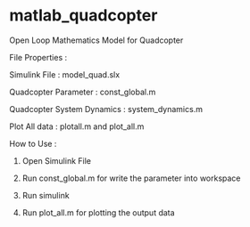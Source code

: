 # matlab_quadcopter
Open Loop Mathematics Model for Quadcopter

File Properties :

Simulink File : model_quad.slx

Quadcopter Parameter : const_global.m

Quadcopter System Dynamics : system_dynamics.m

Plot All data : plotall.m and plot_all.m


How to Use :

1. Open Simulink File

2. Run const_global.m for write the parameter into workspace

3. Run simulink

4. Run plot_all.m for plotting the output data
